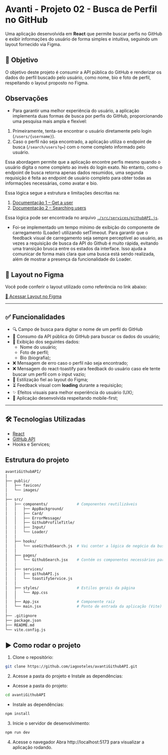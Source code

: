 # Avanti - Projeto 02 - Busca de Perfil no GitHub

Uma aplicação desenvolvida em **React** que permite buscar perfis no GitHub e exibir informações do usuário de forma simples e intuitiva, seguindo um layout fornecido via Figma.

## 📝 Objetivo

O objetivo deste projeto é consumir a API pública do GitHub e renderizar os dados do perfil buscado pelo usuário, como nome, bio e foto de perfil, respeitando o layout proposto no Figma.

## Observações

- Para garantir uma melhor experiência do usuário, a aplicação implementa duas formas de busca por perfis do GitHub, proporcionando uma pesquisa mais ampla e flexível:

1. Primeiramente, tenta-se encontrar o usuário diretamente pelo login (`/users/{username}`).
2. Caso o perfil não seja encontrado, a aplicação utiliza o endpoint de busca (`/search/users?q=`) com o nome completo informado pelo usuário.

Essa abordagem permite que a aplicação encontre perfis mesmo quando o usuário digita o nome completo ao invés do login exato. No entanto, como o endpoint de busca retorna apenas dados resumidos, uma segunda requisição é feita ao endpoint de usuário completo para obter todas as informações necessárias, como avatar e bio.

Essa lógica segue a estrutura e limitações descritas na:
1. [Documentação 1 – Get a user](https://docs.github.com/en/rest/users/users?apiVersion=2022-11-28#get-a-user)
2. [Documentação 2 – Searching users](https://docs.github.com/en/search-github/searching-on-github/searching-users#search-by-name-email-or-login)

Essa lógica pode ser encontrada no arquivo [`./src/services/githubAPI.js`](./src/services/githubAPI.js).

- Foi-se implementado um tempo mínimo de exibição do componente de carregamento (Loader) utilizando setTimeout. Para garantir que o feedback visual de carregamento seja sempre perceptível ao usuário, as vezes a requisição de busca da API do Github é muito rápida, evitando uma transição brusca entre os estados da interface. Isso ajuda a comunicar de forma mais clara que uma busca está sendo realizada, além de mostrar a presença da funcionalidade do Loader.

## 🔗 Layout no Figma

Você pode conferir o layout utilizado como referência no link abaixo:

[🔗 Acessar Layout no Figma](https://www.figma.com/proto/DqtFxC6312M32mLt8FpJjq/inovation-class?page-id=22%3A2864&node-id=22-4293&viewport=359%2C115%2C0.25&t=SHsEqEgaMrXGMKwv-1&scaling=scale-down-width&content-scaling=fixed&starting-point-node-id=22%3A4293&show-proto-sidebar=1)

---

## ✅ Funcionalidades

- 🔍 Campo de busca para digitar o nome de um perfil do GitHub
- 📡 Consumo da API pública do GitHub para buscar os dados do usuário;
- 👤 Exibição dos seguintes dados:
  - Nome do usuário;
  - Foto de perfil;
  - Bio (biografia);
- ❌ Mensagem de erro caso o perfil não seja encontrado;
- ❌ Mensagem do react-toastify para feedback do usuário caso ele tente buscar um perfil com o input vazio;
- 🎨 Estilização fiel ao layout do Figma;
- ⏳ Feedback visual com **loading** durante a requisição;
- ✨ Efeitos visuais para melhor experiência do usuário (UX);
- 📱 Aplicação desenvolvida respeitando mobile-first;

---

## 🛠️ Tecnologias Utilizadas

- [React](https://reactjs.org/)
- [GitHub API](https://api.github.com/)
- Hooks e Services;

## Estrutura do projeto

```bash
avantiGithubAPI/
│
├── public/
│   ├── favicon/
│   └── images/               
│
├── src/
│   ├── components/             # Componentes reutilizáveis
│   │   ├── AppBackground/
│   │   ├── Card/
│   │   ├── ErrorMessage/
│   │   ├── GithubProfileTitle/
│   │   ├── Input/
│   │   └── Loader/
│   │
│   ├── hooks/         
│   │   └── useGithubSearch.js  # Vai conter a lógica de negócio da busca do API do Github
│   │ 
│   ├── pages/         
│   │   └── GithubSearch.jsx    # Contém os componentes necessários para a nossa aplicação
│   │ 
│   ├── services/
│   │   ├── githubAPI.js
│   │   └── toastifyService.js
│   │
│   ├── styles/                 # Estilos gerais da página
│   │   └── App.css
│   │
│   ├── App.jsx                 # Componente raiz
│   └── main.jsx                # Ponto de entrada da aplicação (Vite)
│
├── .gitignore
├── package.json
├── README.md
└── vite.config.js
```

## ▶️ Como rodar o projeto

1. Clone o repositório:
```bash
git clone https://github.com/iagooteles/avantiGithubAPI.git
```

2. Acesse a pasta do projeto e Instale as dependências:
- Acesse a pasta do projeto:
```bash
cd avantiGithubAPI
```

- Instale as dependências:
```bash
npm install
```

3. Inicie o servidor de desenvolvimento:

```bash
npm run dev
```

4. Acesse o navegador
Abra http://localhost:5173 para visualizar a aplicação rodando.
